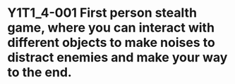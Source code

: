 # Y1T1_4-001 First person stealth game, where you can interact with different objects to make noises to distract enemies and make your way to the end.
